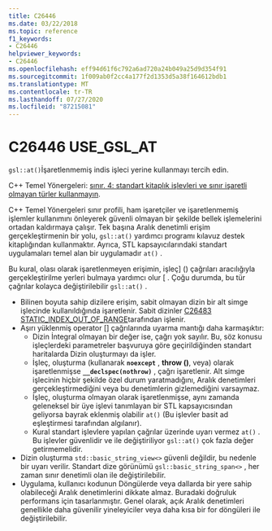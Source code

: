 ```yaml
---
title: C26446
ms.date: 03/22/2018
ms.topic: reference
f1_keywords:
- C26446
helpviewer_keywords:
- C26446
ms.openlocfilehash: eff94d61f6c792a6ad720a24b049a25d9d354f91
ms.sourcegitcommit: 1f009ab0f2cc4a177f2d1353d5a38f164612bdb1
ms.translationtype: MT
ms.contentlocale: tr-TR
ms.lasthandoff: 07/27/2020
ms.locfileid: "87215081"
---
```

# <a name="c26446-use_gsl_at"></a>C26446 USE_GSL_AT

`gsl::at()`İşaretlenmemiş indis işleci yerine kullanmayı tercih edin.

C++ Temel Yönergeleri: [sınır. 4: standart kitaplık işlevleri ve sınır işaretli olmayan türler kullanmayın](https://github.com/isocpp/CppCoreGuidelines/blob/master/CppCoreGuidelines.md#probounds-bounds-safety-profile).

C++ Temel Yönergeleri sınır profili, ham işaretçiler ve işaretlenmemiş işlemler kullanımını önleyerek güvenli olmayan bir şekilde bellek işlemelerini ortadan kaldırmaya çalışır. Tek başına Aralık denetimli erişim gerçekleştirmenin bir yolu, `gsl::at()` yardımcı programı kılavuz destek kitaplığından kullanmaktır. Ayrıca, STL kapsayıcılarındaki standart uygulamaları temel alan bir uygulamadır `at()` .

Bu kural, olası olarak işaretlenmeyen erişimin, işleç] () çağrıları aracılığıyla gerçekleştirilme yerleri bulmaya yardımcı olur \[ . Çoğu durumda, bu tür çağrılar kolayca değiştirilebilir `gsl::at()` .

- Bilinen boyuta sahip dizilere erişim, sabit olmayan dizin bir alt simge işlecinde kullanıldığında işaretlenir. Sabit dizinler [C26483 STATIC_INDEX_OUT_OF_RANGE](c26483.md)tarafından işlenir.
- Aşırı yüklenmiş operator [] çağrılarında uyarma mantığı daha karmaşıktır:
  - Dizin İntegral olmayan bir değer ise, çağrı yok sayılır. Bu, söz konusu işleçlerdeki parametreler başvuruya göre geçirildiğinden standart haritalarda Dizin oluşturmayı da işler.
  - İşleç, oluşturma (kullanarak **`noexcept`** , **throw ()**, veya) olarak işaretlenmişse **`__declspec(nothrow)`** , çağrı işaretlenir. Alt simge işlecinin hiçbir şekilde özel durum yaratmadığını, Aralık denetimleri gerçekleştirmediğini veya bu denetimlerin gizlemediğini varsaymaz.
  - İşleç, oluşturma olmayan olarak işaretlenmişse, aynı zamanda geleneksel bir üye işlevi tanımlayan bir STL kapsayıcısından geliyorsa bayrak eklenmiş olabilir `at()` (Bu işlevler basit ad eşleştirmesi tarafından algılanır).
  - Kural standart işlevlere yapılan çağrılar üzerinde uyarı vermez `at()` . Bu işlevler güvenlidir ve ile değiştiriliyor `gsl::at()` çok fazla değer getirmemelidir.
- Dizin oluşturma `std::basic_string_view<>` güvenli değildir, bu nedenle bir uyarı verilir. Standart dize görünümü `gsl::basic_string_span<>` , her zaman sınır denetimli olan ile değiştirilebilir.
- Uygulama, kullanıcı kodunun Döngülerde veya dallarda bir yere sahip olabileceği Aralık denetimlerini dikkate almaz. Buradaki doğruluk performans için tasarlanmıştır. Genel olarak, açık Aralık denetimleri genellikle daha güvenilir yineleyiciler veya daha kısa bir for döngüleri ile değiştirilebilir.
